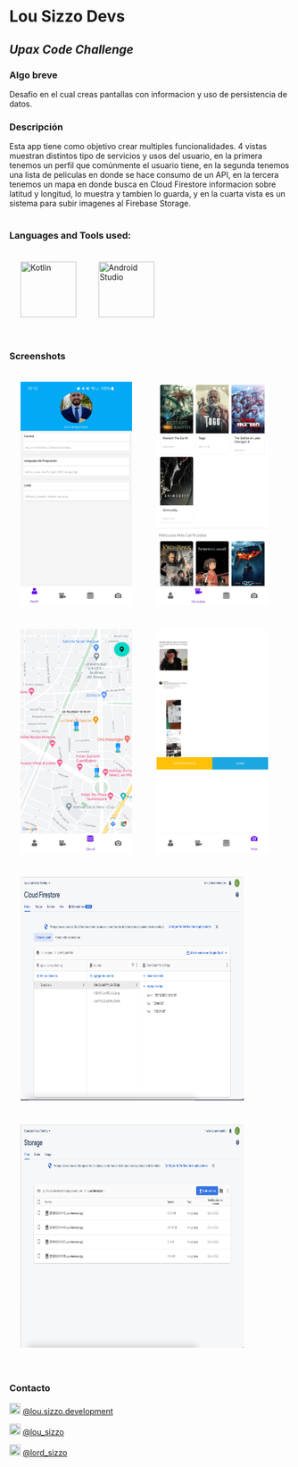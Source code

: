 # Lou Sizzo Devs
## _Upax Code Challenge_
### Algo breve
Desafio en el cual creas pantallas con informacion y uso de persistencia de datos.

### Descripción

Esta app tiene como objetivo crear multiples funcionalidades. 4 vistas muestran distintos tipo de servicios y usos del usuario, en la primera tenemos un perfil
que comúnmente el usuario tiene, en la segunda tenemos una lista de peliculas en donde se hace consumo de un API, en la tercera tenemos un mapa en donde busca en 
Cloud Firestore informacion sobre latitud y longitud, lo muestra y tambien lo guarda, y en la cuarta vista es un sistema para subir imagenes al Firebase Storage.

# 
### Languages and Tools used:

<img src="https://miro.medium.com/max/360/1*e3UJ-N8TPw8zGUn9cYzaJg.png" width="100" height="100" title="Kotlin" style="padding:20px;"><img src="https://upload.wikimedia.org/wikipedia/commons/thumb/e/e3/Android_Studio_Icon_%282014-2019%29.svg/1200px-Android_Studio_Icon_%282014-2019%29.svg.png" width="100" height="100"  title="Android Studio" style="padding:20px;">


#
### Screenshots
<img src="https://github.com/lordsizzo/Upax_CodChall_Luis_Sizzo/blob/main/screenshots/view1.jpg" width="200" height="400" style="padding:20px;"> <img src="https://github.com/lordsizzo/Upax_CodChall_Luis_Sizzo/blob/main/screenshots/view2.jpg" width="200" height="400" style="padding:20px;"> <img src="https://github.com/lordsizzo/Upax_CodChall_Luis_Sizzo/blob/main/screenshots/view3.jpg" width="200" height="400" style="padding:20px;"> <img src="https://github.com/lordsizzo/Upax_CodChall_Luis_Sizzo/blob/main/screenshots/view4.jpg" width="200" height="400" style="padding:20px;"> <img src="https://github.com/lordsizzo/Upax_CodChall_Luis_Sizzo/blob/main/screenshots/cloud_firestore.png" width="400" height="400" style="padding:20px;"> <img src="https://github.com/lordsizzo/Upax_CodChall_Luis_Sizzo/blob/main/screenshots/firebase_storage.png" width="400" height="400" style="padding:20px;"> 

# 
### Contacto

<img src="https://www.pinclipart.com/picdir/big/150-1504080_facebook-white-facebook-white-icon-png-2018-clipart.png" width="20" height="20"  title="Facebook"> [@lou.sizzo.development](https://www.facebook.com/lou.sizzo.development "@lou.sizzo.development")

<img src="https://toppng.com/public/uploads/thumbnail/subscribe-to-our-mailing-list-icono-de-instagram-en-blanco-11562863465psekvjyxmv.png" width="20" height="20"  title="Instragram"> [@lou_sizzo](http://instagram.com/lou_sizzo "@lou_sizzo")

<img src="https://www.pikpng.com/pngl/b/31-313145_twitter-png-white-white-twitter-logo-no-background.png" width="20" height="20"  title="Twitter"> [@lord_sizzo](https://twitter.com/lord_sizzo "@lord_sizzo")
